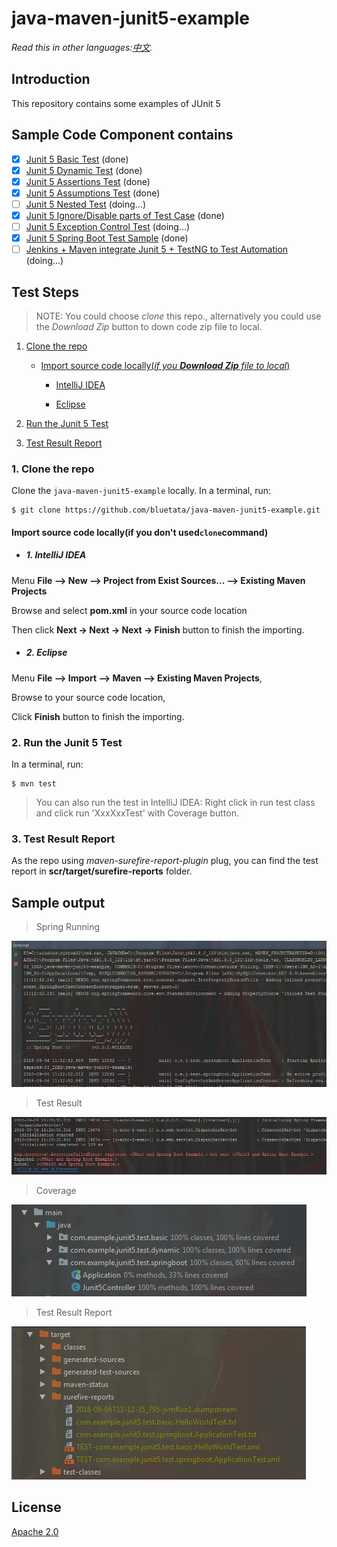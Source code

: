 # java-maven-junit5-example

*Read this in other languages:[中文](README-cn.md).*


## Introduction
This repository contains some examples of JUnit 5

## Sample Code Component contains

- [X] [Junit 5 Basic Test](/src/test/java/com/example/junit5/test/basic) (done)
- [X] [Junit 5 Dynamic Test](/src/test/java/com/example/junit5/test/dynamic) (done)
- [X] [Junit 5 Assertions Test](/src/test/java/com/example/junit5/test/assertions) (done)
- [X] [Junit 5 Assumptions Test](/src/test/java/com/example/junit5/test/assumptions) (done)
- [ ] [Junit 5 Nested Test]() (doing...)
- [X] [Junit 5 Ignore/Disable parts of Test Case](/src/test/java/com/example/junit5/test/disable) (done)
- [ ] [Junit 5 Exception Control Test]() (doing...)
- [X] [Junit 5 Spring Boot Test Sample](/src/test/java/com/example/junit5/test/springboot) (done)
- [ ] [Jenkins + Maven integrate Junit 5 + TestNG to Test Automation]() (doing...)

## Test Steps
> NOTE: You could choose *clone* this repo., alternatively you could use the *Download Zip* button  to down code zip file to local.

1. [Clone the repo](#1-clone-the-repo)

   * [Import source code locally(*if you **Download Zip** file to local*)](#Import-source-code-locallyif-you-don't-usedclonecommand)

      * [IntelliJ IDEA](#1-intellij-idea)

      * [Eclipse](#2-eclipse)

2. [Run the Junit 5 Test](#2-junit5-test)

3. [Test Result Report](#3-test-result-report)

### 1. Clone the repo

Clone the `java-maven-junit5-example` locally. In a terminal, run:

```
$ git clone https://github.com/bluetata/java-maven-junit5-example.git
```


#### Import source code locally(if you don't used`clone`command)

* ##### 1. IntelliJ IDEA

Menu **File –> New –> Project from Exist Sources... –> Existing Maven Projects**

Browse and select **pom.xml** in your source code location

Then click **Next -> Next -> Next -> Finish** button to finish the importing.

* ##### 2. Eclipse

Menu **File –> Import –> Maven –> Existing Maven Projects**,

Browse to your source code location,

Click **Finish** button to finish the importing.

### 2. Run the Junit 5 Test
In a terminal, run:

```
$ mvn test
```

> You can also run the test in IntelliJ IDEA: Right click in run test class and click run 'XxxXxxTest' with Coverage button.

### 3. Test Result Report

As the repo using *maven-surefire-report-plugin* plug, you can find the test report in **scr/target/surefire-reports** folder.

## Sample output

> Spring Running

![](doc/source/images/spring-run.jpg)

> Test Result

![](doc/source/images/spring-boot-test-result.jpg)

> Coverage

![](doc/source/images/coverage.jpg)

> Test Result Report

![](doc/source/images/test-result-report.jpg)


## License
[Apache 2.0](LICENSE)















